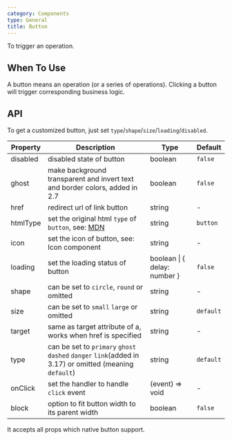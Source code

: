 ```yaml
---
category: Components
type: General
title: Button
---
```


To trigger an operation.

## When To Use

A button means an operation (or a series of operations). Clicking a button will trigger corresponding business logic.

## API

To get a customized button, just set `type`/`shape`/`size`/`loading`/`disabled`.

| Property | Description | Type | Default |
| --- | --- | --- | --- |
| disabled | disabled state of button | boolean | `false` |
| ghost | make background transparent and invert text and border colors, added in 2.7 | boolean | `false` |
| href | redirect url of link button | string | - |
| htmlType | set the original html `type` of `button`, see: [MDN](https://developer.mozilla.org/en-US/docs/Web/HTML/Element/button#attr-type) | string | `button` |
| icon | set the icon of button, see: Icon component | string | - |
| loading | set the loading status of button | boolean \| { delay: number } | `false` |
| shape | can be set to `circle`, `round` or omitted | string | - |
| size | can be set to `small` `large` or omitted | string | `default` |
| target | same as target attribute of a, works when href is specified | string | - |
| type | can be set to `primary` `ghost` `dashed` `danger` `link`(added in 3.17) or omitted (meaning `default`) | string | `default` |
| onClick | set the handler to handle `click` event | (event) => void | - |
| block | option to fit button width to its parent width | boolean | `false` |

It accepts all props which native button support.


<style>
:global([id^=components-button-demo-] .ant-btn) {
  margin-right: 8px;
  margin-bottom: 12px;
}
:global([id^=components-button-demo-] .ant-btn-group > .ant-btn),
:global([id^=components-button-demo-] .ant-btn-group > span > .ant-btn) {
  margin-right: 0;
}
</style>
